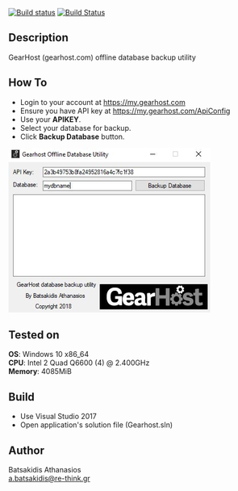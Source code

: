 [![Build status](https://ci.appveyor.com/api/projects/status/v9820000j3m84b8t?svg=true)](https://ci.appveyor.com/project/abatsakidis/gearhost-db-backup)
[![Build Status](https://travis-ci.org/abatsakidis/Gearhost-DB-Backup.svg?branch=master)](https://travis-ci.org/abatsakidis/Gearhost-DB-Backup)

## Description ##

GearHost (gearhost.com) offline database backup utility 

## How To ##

* Login to your account at https://my.gearhost.com
* Ensure you have API key at https://my.gearhost.com/ApiConfig
* Use your **APIKEY**. 
* Select your database for backup. 
* Click **Backup Database** button.

![Alt text](/Screenshot/screen.jpg?raw=true "GearHost database backup utility")

## Tested on ##

**OS**: Windows 10 x86_64 <br>
**CPU**: Intel 2 Quad Q6600 (4) @ 2.400GHz <br>
**Memory**: 4085MiB <br>

## Build ##

* Use Visual Studio 2017<br>
* Open application's solution file (Gearhost.sln)<br>

## Author ##

Batsakidis Athanasios<br>
a.batsakidis@re-think.gr
